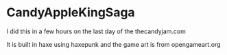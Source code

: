 CandyAppleKingSaga
==================

I did this in a few hours on the last day of the thecandyjam.com

It is built in haxe using haxepunk and the game art is from opengameart.org
